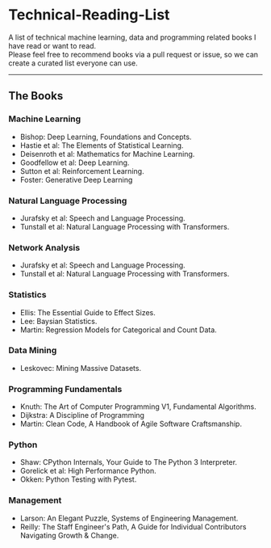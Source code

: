 # Technical-Reading-List
A list of technical machine learning, data and programming related books I have read or want to read.  
Please feel free to recommend books via a pull request or issue, so we can create a curated list everyone can use.

---
## The Books
### Machine Learning
- Bishop: Deep Learning, Foundations and Concepts.
- Hastie et al: The Elements of Statistical Learning.
- Deisenroth et al: Mathematics for Machine Learning.
- Goodfellow et al: Deep Learning.
- Sutton et al: Reinforcement Learning.
- Foster: Generative Deep Learning

### Natural Language Processing
- Jurafsky et al: Speech and Language Processing.
- Tunstall et al: Natural Language Processing with Transformers.

### Network Analysis
- Jurafsky et al: Speech and Language Processing.
- Tunstall et al: Natural Language Processing with Transformers.

### Statistics 
- Ellis: The Essential Guide to Effect Sizes.
- Lee: Baysian Statistics.
- Martin: Regression Models for Categorical and Count Data.

### Data Mining
- Leskovec: Mining Massive Datasets.

### Programming Fundamentals
- Knuth: The Art of Computer Programming V1, Fundamental Algorithms.
- Dijkstra: A Discipline of Programming
- Martin: Clean Code, A Handbook of Agile Software Craftsmanship.

### Python
- Shaw: CPython Internals, Your Guide to The Python 3 Interpreter.
- Gorelick et al: High Performance Python.
- Okken: Python Testing with Pytest.

### Management
- Larson: An Elegant Puzzle, Systems of Engineering Management.
- Reilly: The Staff Engineer's Path, A Guide for Individual Contributors Navigating Growth & Change.
